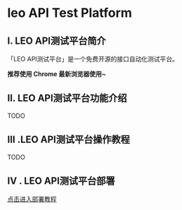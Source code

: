 # leo API Test Platform

## Ⅰ. LEO API测试平台简介

「LEO API测试平台」是一个免费开源的接口自动化测试平台。

**推荐使用 Chrome 最新浏览器使用~**

## Ⅱ. LEO API测试平台功能介绍
 
TODO 

## Ⅲ .LEO API测试平台操作教程

TODO

## IV . LEO API测试平台部署
[点击进入部署教程](tutorial/deploy.md)
